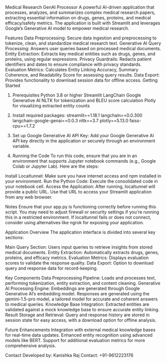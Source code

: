 Medical Research GenAI Processor
A powerful AI-driven application that processes, analyzes, and summarizes complex medical research papers, extracting essential information on drugs, genes, proteins, and medical efficacy/safety metrics. The application is built with Streamlit and leverages Google’s Generative AI model to empower medical research.

Features
Data Preprocessing: Secure data ingestion and preprocessing to tokenize, clean, and standardize medical research text.
Generative AI Query Processing: Answers user queries based on processed medical documents.
Entity Extraction: Extracts key medical entities such as drugs, genes, and proteins, using regular expressions.
Privacy Guardrails: Redacts patient identifiers and dates to ensure compliance with privacy standards.
Evaluation Metrics: Calculates Entity Linking Accuracy, Summary Coherence, and Readability Score for assessing query results.
Data Export: Provides functionality to download session data for offline access.
Getting Started


1. Prerequisites
Python 3.8 or higher
Streamlit
LangChain
Google Generative AI
NLTK for tokenization and BLEU score calculation
Plotly for visualizing extracted entity counts

2. Install required packages:
streamlit==1.18.1
langchain==0.0.300
langchain-google-genai==0.0.3
nltk==3.7
plotly==5.13.0
faiss-cpu==1.7.2


3. Set up Google Generative AI API Key: Add your Google Generative AI API key directly in the application or securely through an environment variable.

4. Running the Code
To run this code, ensure that you are in an environment that supports Jupyter notebook commands (e.g., Google Colab or Jupyter Lab). Here are the steps:

Install Localtunnel: Make sure you have internet access and npm installed in your environment.
Run the Python Code: Execute the consolidated code in your notebook cell.
Access the Application: After running, localtunnel will provide a public URL. Use that URL to access your Streamlit application from any web browser.

Notes
Ensure that your app.py is functioning correctly before running this script.
You may need to adjust firewall or security settings if you're running this in a restricted environment.
If localtunnel fails or does not connect, consider using alternatives like ngrok for exposing your application.



Application Overview
The application interface is divided into several key sections:

Main Query Section: Users input queries to retrieve insights from stored medical documents.
Entity Extraction: Automatically extracts drugs, genes, proteins, and efficacy metrics.
Evaluation Metrics: Displays evaluation scores to validate the response quality.
Data Export: Option to download query and response data for record-keeping.

Key Components
Data Preprocessing Pipeline: Loads and processes text, performing tokenization, entity extraction, and content cleaning.
Generative AI Processing Engine: Embeddings are generated through Google Generative AI’s embedding model.
Responses are generated using the gemini-1.5-pro model, a tailored model for accurate and coherent answers to medical queries.
Knowledge Base Integration: Extracted entities are validated against a mock knowledge base to ensure accurate entity linking.
Result Storage and Retrieval: Query and response history are stored in session state for easy access, with a download option for offline analysis.


Future Enhancements
Integration with external medical knowledge bases for real-time data updates.
Enhanced entity recognition using advanced models like BERT.
Support for additional evaluation metrics for more comprehensive analysis.


Contact
Developed by: Kanishka Raj
Contact: +91-9612223176
